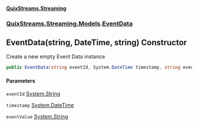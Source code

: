 #### [QuixStreams.Streaming](index.md 'index')
### [QuixStreams.Streaming.Models](QuixStreams.Streaming.Models.md 'QuixStreams.Streaming.Models').[EventData](EventData.md 'QuixStreams.Streaming.Models.EventData')

## EventData(string, DateTime, string) Constructor

Create a new empty Event Data instance

```csharp
public EventData(string eventId, System.DateTime timestamp, string eventValue);
```
#### Parameters

<a name='QuixStreams.Streaming.Models.EventData.EventData(string,System.DateTime,string).eventId'></a>

`eventId` [System.String](https://docs.microsoft.com/en-us/dotnet/api/System.String 'System.String')

<a name='QuixStreams.Streaming.Models.EventData.EventData(string,System.DateTime,string).timestamp'></a>

`timestamp` [System.DateTime](https://docs.microsoft.com/en-us/dotnet/api/System.DateTime 'System.DateTime')

<a name='QuixStreams.Streaming.Models.EventData.EventData(string,System.DateTime,string).eventValue'></a>

`eventValue` [System.String](https://docs.microsoft.com/en-us/dotnet/api/System.String 'System.String')
